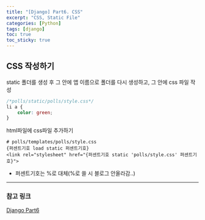 ```yaml
---
title: "[Django] Part6. CSS"
excerpt: "CSS, Static File"
categories: [Python]
tags: [django]
toc: true
toc_sticky: true
---
```


## CSS 작성하기
static 폴더를 생성 후 그 안에 앱 이름으로 폴더를 다시 생성하고, 그 안에 css 파일 작성
~~~css
/*polls/static/polls/style.css*/
li a {
    color: green;
}
~~~

html파일에 css파일 추가하기
~~~text
# polls/templates/polls/style.css
{퍼센트기호 load static 퍼센트기호}
<link rel="stylesheet" href="{퍼센트기호 static 'polls/style.css' 퍼센트기호}">
~~~
* 퍼센트기호는 %로 대체(%로 쓸 시 블로그 안올라감..)

***

### 참고 링크
[Django Part6](https://docs.djangoproject.com/ko/4.2/intro/tutorial06/)